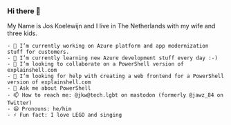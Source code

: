 ### Hi there 👋

My Name is Jos Koelewijn and I live in The Netherlands with my wife and three kids.

```text
- 🔭 I’m currently working on Azure platform and app modernization stuff for customers.
- 🌱 I’m currently learning new Azure development stuff every day :-)
- 👯 I’m looking to collaborate on a PowerShell version of explainshell.com
- 🤔 I’m looking for help with creating a web frontend for a PowerShell version of explainshell.com
- 💬 Ask me about PowerShell
- 📫 How to reach me: @jkw@tech.lgbt on mastodon (formerly @jawz_84 on Twitter)
- 😄 Pronouns: he/him
- ⚡ Fun fact: I love LEGO and singing
```

